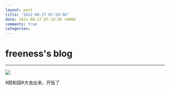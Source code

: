 ```yaml
---
layout: post
title: "2012-08-27 07:19:36"
date: 2012-08-27 07:19:36 +0800
comments: true
categories: 
---
```


# freeness's blog

----------

![](http://okqmqrbgo.bkt.clouddn.com/201208270719361.jpg)

>
\#颐和园\#大虫出来，开饭了